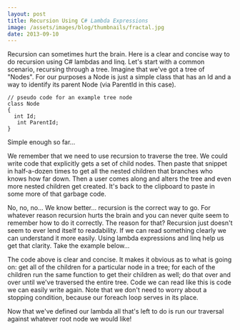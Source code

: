 ```yaml
---
layout: post
title: Recursion Using C# Lambda Expressions
image: /assets/images/blog/thumbnails/fractal.jpg
date: 2013-09-10
---
```

Recursion can sometimes hurt the brain. Here is a clear and concise way to do recursion using C# lambdas and linq. 
Let's sta<!--more-->rt with a common scenario, recursing through a tree. Imagine that we've got a tree of "Nodes". For 
our purposes a Node is just a simple class that has an Id and a way to identify its parent Node (via ParentId in this case).

    // pseudo code for an example tree node
    class Node 
    {
      int Id;
       int ParentId;
    }

Simple enough so far...  

We remember that we need to use recursion to traverse the tree. We could write code that explicitly gets a set 
of child nodes. Then paste that snippet in half-a-dozen times to get all the nested children that branches who knows 
how far down. Then a user comes along and alters the tree and even more nested children get created. It's back to the 
clipboard to paste in some more of that garbage code.

No, no, no... We know better... recursion is the correct way to go. For whatever reason recursion hurts the brain and 
you can never quite seem to remember how to do it correctly. The reason for that? Recursion just doesn't seem to ever 
lend itself to readability. If we can read something clearly we can understand it more easily. Using lambda expressions 
and linq help us get that clarity. Take the example below...

<script src="https://gist.github.com/stesta/c512058a138b8d9ac1d6.js"></script>

The code above is clear and concise. It makes it obvious as to what is going on: get all of the children for a particular 
node in a tree; for each of the children run the same function to get their children as well; do that over and over until
 we've traversed the entire tree. Code we can read like this is code we can easily write again. Note that we don't need 
to worry about a stopping condition, because our foreach loop serves in its place.

Now that we've defined our lambda all that's left to do is run our traversal against whatever root node we would like!

<script src="https://gist.github.com/stesta/deaa92e2a0f2bc3daef1.js"></script>